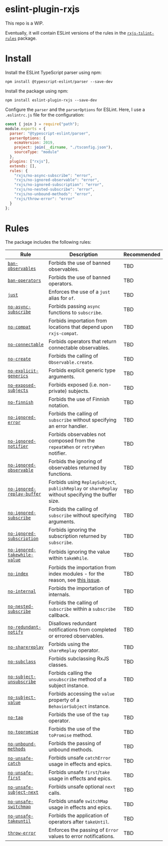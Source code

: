 # eslint-plugin-rxjs

This repo is a WIP.

Eventually, it will contain ESLint versions of the rules in the [`rxjs-tslint-rules`](https://github.com/cartant/rxjs-tslint-rules) package.

# Install

Install the ESLint TypeScript parser using npm:

```
npm install @typescript-eslint/parser --save-dev
```

Install the package using npm:

```
npm install eslint-plugin-rxjs --save-dev
```

Configure the `parser` and the `parserOptions` for ESLint. Here, I use a `.eslintrc.js` file for the configuration:

```js
const { join } = require("path");
module.exports = {
  parser: "@typescript-eslint/parser",
  parserOptions: {
    ecmaVersion: 2019,
    project: join(__dirname, "./tsconfig.json"),
    sourceType: "module"
  },
  plugins: ["rxjs"],
  extends: [],
  rules: {
    "rxjs/no-async-subscribe": "error",
    "rxjs/no-ignored-observable": "error",
    "rxjs/no-ignored-subscription": "error",
    "rxjs/no-nested-subscribe": "error",
    "rxjs/no-unbound-methods": "error",
    "rxjs/throw-error": "error"
  }
};
```

# Rules

The package includes the following rules:

| Rule | Description | Recommended |
| --- | --- | --- |
[`ban-observables`](https://github.com/cartant/eslint-plugin-rxjs/blob/master/source/rules/ban-observables.ts) | Forbids the use of banned observables. | TBD |
[`ban-operators`](https://github.com/cartant/eslint-plugin-rxjs/blob/master/source/rules/ban-operators.ts) | Forbids the use of banned operators. | TBD |
[`just`](https://github.com/cartant/eslint-plugin-rxjs/blob/master/source/rules/just.ts) | Enforces the use of a `just` alias for `of`. | TBD |
[`no-async-subscribe`](https://github.com/cartant/eslint-plugin-rxjs/blob/master/source/rules/no-async-subscribe.ts) | Forbids passing `async` functions to `subscribe`. | TBD |
[`no-compat`](https://github.com/cartant/eslint-plugin-rxjs/blob/master/source/rules/no-compat.ts) | Forbids importation from locations that depend upon `rxjs-compat`. | TBD |
[`no-connectable`](https://github.com/cartant/eslint-plugin-rxjs/blob/master/source/rules/no-connectable.ts) | Forbids operators that return connectable observables. | TBD |
[`no-create`](https://github.com/cartant/eslint-plugin-rxjs/blob/master/source/rules/no-create.ts) | Forbids the calling of `Observable.create`. | TBD |
[`no-explicit-generics`](https://github.com/cartant/eslint-plugin-rxjs/blob/master/source/rules/no-explicit-generics.ts) | Forbids explicit generic type arguments. | TBD |
[`no-exposed-subjects`](https://github.com/cartant/eslint-plugin-rxjs/blob/master/source/rules/no-exposed-subjects.ts) | Forbids exposed  (i.e. non-private) subjects. | TBD |
[`no-finnish`](https://github.com/cartant/eslint-plugin-rxjs/blob/master/source/rules/no-finnish.ts) | Forbids the use of Finnish notation. | TBD |
[`no-ignored-error`](https://github.com/cartant/eslint-plugin-rxjs/blob/master/source/rules/no-ignored-error.ts) | Forbids the calling of `subscribe` without specifying an error handler. | TBD |
[`no-ignored-notifier`](https://github.com/cartant/eslint-plugin-rxjs/blob/master/source/rules/no-ignored-notifier.ts) | Forbids observables not composed from the `repeatWhen` or `retryWhen` notifier. | TBD |
[`no-ignored-observable`](https://github.com/cartant/eslint-plugin-rxjs/blob/master/source/rules/no-ignored-observable.ts) | Forbids the ignoring of observables returned by functions. | TBD |
[`no-ignored-replay-buffer`](https://github.com/cartant/eslint-plugin-rxjs/blob/master/source/rules/no-ignored-replay-buffer.ts) | Forbids using `ReplaySubject`, `publishReplay` or `shareReplay` without specifying the buffer size. | TBD |
[`no-ignored-subscribe`](https://github.com/cartant/eslint-plugin-rxjs/blob/master/source/rules/no-ignored-subscribe.ts) | Forbids the calling of `subscribe` without specifying arguments. | TBD |
[`no-ignored-subscription`](https://github.com/cartant/eslint-plugin-rxjs/blob/master/source/rules/no-ignored-subscription.ts) | Forbids ignoring the subscription returned by `subscribe`. | TBD |
[`no-ignored-takewhile-value`](https://github.com/cartant/eslint-plugin-rxjs/blob/master/source/rules/no-ignored-takewhile-value.ts) | Forbids ignoring the value within `takeWhile`. | TBD |
[`no-index`](https://github.com/cartant/eslint-plugin-rxjs/blob/master/source/rules/no-index.ts) | Forbids the importation from index modules - for the reason, see [this issue](https://github.com/ReactiveX/rxjs/issues/4230). | TBD |
[`no-internal`](https://github.com/cartant/eslint-plugin-rxjs/blob/master/source/rules/no-internal.ts) | Forbids the importation of internals. | TBD |
[`no-nested-subscribe`](https://github.com/cartant/eslint-plugin-rxjs/blob/master/source/rules/no-nested-subscribe.ts) | Forbids the calling of `subscribe` within a `subscribe` callback. | TBD |
[`no-redundant-notify`](https://github.com/cartant/eslint-plugin-rxjs/blob/master/source/rules/no-redundant-notify.ts) | Disallows redundant notifications from completed or errored observables. | TBD |
[`no-sharereplay`](https://github.com/cartant/eslint-plugin-rxjs/blob/master/source/rules/no-sharereplay.ts) | Forbids using the `shareReplay` operator. | TBD |
[`no-subclass`](https://github.com/cartant/eslint-plugin-rxjs/blob/master/source/rules/no-subclass.ts) | Forbids subclassing RxJS classes. | TBD |
[`no-subject-unsubscribe`](https://github.com/cartant/eslint-plugin-rxjs/blob/master/source/rules/no-subject-unsubscribe.ts) | Forbids calling the `unsubscribe` method of a subject instance. | TBD |
[`no-subject-value`](https://github.com/cartant/eslint-plugin-rxjs/blob/master/source/rules/no-subject-value.ts) | Forbids accessing the `value` property of a `BehaviorSubject` instance. | TBD |
[`no-tap`](https://github.com/cartant/eslint-plugin-rxjs/blob/master/source/rules/no-tap.ts) | Forbids the use of the `tap` operator. | TBD |
[`no-topromise`](https://github.com/cartant/eslint-plugin-rxjs/blob/master/source/rules/no-topromise.ts) | Forbids the use of the `toPromise` method. | TBD |
[`no-unbound-methods`](https://github.com/cartant/eslint-plugin-rxjs/blob/master/source/rules/no-unbound-methods.ts) | Forbids the passing of unbound methods. | TBD |
[`no-unsafe-catch`](https://github.com/cartant/eslint-plugin-rxjs/blob/master/source/rules/no-unsafe-catch.ts) | Forbids unsafe `catchError` usage in effects and epics. | TBD |
[`no-unsafe-first`](https://github.com/cartant/eslint-plugin-rxjs/blob/master/source/rules/no-unsafe-first.ts) | Forbids unsafe `first`/`take` usage in effects and epics. | TBD |
[`no-unsafe-subject-next`](https://github.com/cartant/eslint-plugin-rxjs/blob/master/source/rules/no-unsafe-subject-next.ts) | Forbids unsafe optional `next` calls. | TBD |
[`no-unsafe-switchmap`](https://github.com/cartant/eslint-plugin-rxjs/blob/master/source/rules/no-unsafe-switchmap.ts) | Forbids unsafe `switchMap` usage in effects and epics. | TBD |
[`no-unsafe-takeuntil`](https://github.com/cartant/eslint-plugin-rxjs/blob/master/source/rules/no-unsafe-takeuntil.ts) | Forbids the application of operators after `takeUntil`. | TBD |
[`throw-error`](https://github.com/cartant/eslint-plugin-rxjs/blob/master/source/rules/throw-error.ts) | Enforces the passing of `Error` values to error notifications. | TBD |